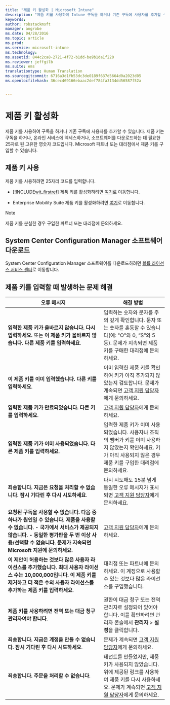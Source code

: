 ```yaml
---
title: "제품 키 활성화 | Microsoft Intune"
description: "제품 키를 사용하여 Intune 구독을 하거나 기존 구독에 사용자를 추가할 수 있습니다."
keywords: 
author: robstackmsft
manager: angrobe
ms.date: 04/28/2016
ms.topic: article
ms.prod: 
ms.service: microsoft-intune
ms.technology: 
ms.assetid: 844c2ca8-2721-4f72-b1dd-be9b1da1f220
ms.reviewer: jeffgilb
ms.suite: ems
translationtype: Human Translation
ms.sourcegitcommit: 6716a3d1fb53dc3de0189f637d5664d0a2023d05
ms.openlocfilehash: 36cec469166ebaac2def784fa3134dd56587f52a


---
```


# 제품 키 활성화
제품 키를 사용하여 구독을 하거나 기존 구독에 사용자를 추가할 수 있습니다. 제품 키는 구독을 하거나, 온라인 서비스에 액세스하거나, 소프트웨어를 다운로드하는 데 필요한 25자로 된 고유한 영숫자 코드입니다. Microsoft 파트너 또는 대리점에서 제품 키를 구입할 수 있습니다.

## 제품 키 사용
제품 키를 사용하려면 25자리 코드를 입력합니다.

-   [!INCLUDE[wit_firstref](./includes/wit_firstref_md.md)] 제품 키를 활성화하려면 [여기](https://account.manage.microsoft.com/commerce/productkeystart.aspx)로 이동합니다.

-   Enterprise Mobility Suite 제품 키를 활성화하려면 [여기](http://www.microsoft.com/ems/open)로 이동합니다.

> [!NOTE]
> 제품 키를 분실한 경우 구입한 파트너 또는 대리점에 문의하세요.

## System Center Configuration Manager 소프트웨어 다운로드
System Center Configuration Manager 소프트웨어를 다운로드하려면 [볼륨 라이선스 서비스 센터](http://go.microsoft.com/fwlink/?LinkID=232300)로 이동합니다.

## 제품 키를 입력할 때 발생하는 문제 해결

|오류 메시지|해결 방법|
|-----------------|--------------|
|**입력한 제품 키가 올바르지 않습니다. 다시 입력하세요.** 또는 **이 제품 키가 올바르지 않습니다. 다른 제품 키를 입력하세요**.|입력하는 숫자와 문자를 주의 깊게 확인합니다. 문자 또는 숫자를 혼동할 수 있습니다(예: "O"와 0, “S”와 5 등). 문제가 지속되면 제품 키를 구매한 대리점에 문의하세요.|
|**이 제품 키를 이미 입력했습니다. 다른 키를 입력하세요**.|이미 입력한 제품 키를 확인하여 키가 아직 추가되지 않았는지 검토합니다. 문제가 계속되면 [고객 지원 담당자](http://go.microsoft.com/fwlink/?LinkID=394189)에게 문의하세요.|
|**입력한 제품 키가 만료되었습니다. 다른 키를 입력하세요**.|[고객 지원 담당자](http://go.microsoft.com/fwlink/?LinkID=394189)에게 문의하세요.|
|**입력한 제품 키가 이미 사용되었습니다. 다른 제품 키를 입력하세요**.|입력한 제품 키가 이미 사용되었습니다. 사용자나 조직의 멤버가 키를 이미 사용하지 않았는지 확인하세요. 키가 아직 사용되지 않은 경우 제품 키를 구입한 대리점에 문의하세요.|
|**죄송합니다. 지금은 요청을 처리할 수 없습니다. 잠시 기다린 후 다시 시도하세요**.|다시 시도해도 15분 넘게 동일한 오류 메시지가 표시되면 [고객 지원 담당자](http://go.microsoft.com/fwlink/?LinkID=394189)에게 문의하세요.|
|**요청된 구독을 사용할 수 없습니다. 다음 중 하나가 원인일 수 있습니다. 제품을 사용할 수 없습니다. - 국가에서 서비스가 제공되지 않습니다. - 동일한 평가판을 두 번 이상 사용/선택할 수 없습니다. 문제가 지속되면 Microsoft 지원에 문의하세요**.|[고객 지원 담당자](http://go.microsoft.com/fwlink/?LinkID=394189)에게 문의하세요.|
|**이 제안이 허용하는 것보다 많은 사용자 라이선스를 추가했습니다. 최대 사용자 라이선스 수는 10,000,000입니다. 이 제품 키를 제거하고 더 적은 수의 사용자 라이선스를 추가하는 제품 키를 입력하세요**.|대리점 또는 파트너에 문의하세요. 이 계정으로 사용할 수 있는 것보다 많은 라이선스를 구입했습니다.|
|**제품 키를 사용하려면 전역 또는 대금 청구 관리자여야 합니다**.|권한이 대금 청구 또는 전역 관리자로 설정되어 있어야 합니다. 이를 확인하려면 관리자 콘솔에서 **관리자** &gt; **설정**을 클릭합니다.|
|**죄송합니다. 지금은 계정을 만들 수 없습니다. 잠시 기다린 후 다시 시도하세요**.|문제가 계속되면 [고객 지원 담당자](http://go.microsoft.com/fwlink/?LinkID=394189)에게 문의하세요.|
|**죄송합니다. 주문을 처리할 수 없습니다**.|테넌트를 만들었지만, 제품 키가 사용되지 않았습니다. 위에 제공된 링크를 사용하여 제품 키를 다시 사용하세요. 문제가 계속되면 [고객 지원 담당자](http://go.microsoft.com/fwlink/?LinkID=394189)에게 문의하세요.|



<!--HONumber=Jul16_HO4-->


